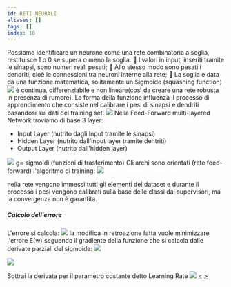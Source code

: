 ```yaml
---
id: RETI NEURALI
aliases: []
tags: []
index: 10
---
```




Possiamo identificare un neurone come una rete combinatoria a soglia, restituisce 1 o 0 se supera o meno la soglia.
	 I valori in input, inseriti tramite le sinapsi, sono numeri reali pesati;
	 Allo stesso modo sono pesati i dendriti, cioè le connessioni tra neuroni interne alla rete;
	 La soglia è data da una funzione matematica, solitamente un Sigmoide (squashing function)![](assets/datamining/Pasted_image_20231230124921.png) è continua, differenziabile e non lineare(così da creare una rete robusta in presenza di rumore).
La forma della funzione influenza il processo di apprendimento che consiste nel calibrare i pesi di sinapsi e dendriti basandosi sui dati del training set.
![](assets/datamining/Pasted_image_20231230145255.png)
Nella Feed-Forward multi-layered Network troviamo di base 3 layer:
- Input Layer (nutrito dagli Input tramite le sinapsi)
- Hidden Layer (nutrito dall'input layer tramite dentriti)
- Output Layer (nutrito dall'hidden layer)

![](assets/datamining/Pasted_image_20231230145402.png)
g= sigmoidi (funzioni di trasferimento)
Gli archi sono orientati (rete feed-forward)
l'algoritmo di training:
![](assets/datamining/Pasted_image_20231230145700.png)

nella rete vengono immessi tutti gli elementi del dataset e durante il processo i pesi vengono calibrati sulla base delle classi dai supervisori, ma la convergenza non è garantita.

##### Calcolo dell'errore
L'errore si calcola:
![](assets/datamining/Pasted_image_20231230150120.png)
la modifica in retroazione fatta vuole minimizzare l'errore E(w) seguendo il gradiente della funzione che si calcola dalle derivate parziali del sigmoide: ![](assets/datamining/Pasted_image_20231230150356.png)

![](assets/datamining/Pasted_image_20231230150251.png)

Sottrai la derivata per il parametro costante detto Learning Rate
![](assets/datamining/Pasted_image_20231230150551.png)
[<](pages/computer_vision/object_detection/instance_level_object_detection.md) [>](pages/computer_vision/object_detection/shape_based_matching.md)
